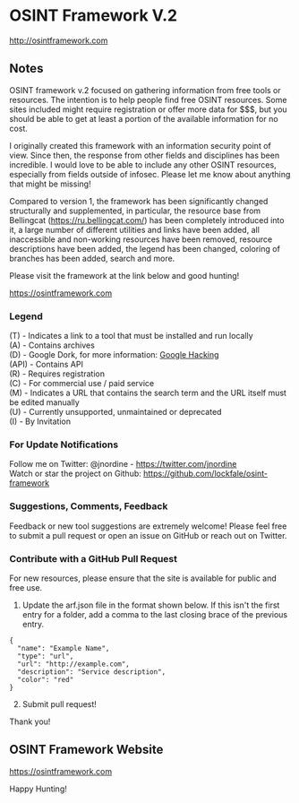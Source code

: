 # OSINT Framework V.2

http://osintframework.com

## Notes
OSINT framework v.2 focused on gathering information from free tools or resources. The intention is to help people find free OSINT resources. Some sites included might require registration or offer more data for $$$, but you should be able to get at least a portion of the available information for no cost.

I originally created this framework with an information security point of view. Since then, the response from other fields and disciplines has been incredible. I would love to be able to include any other OSINT resources, especially from fields outside of infosec. Please let me know about anything that might be missing!

Compared to version 1, the framework has been significantly changed structurally and supplemented, in particular, the resource base from Bellingcat (https://ru.bellingcat.com/) has been completely introduced into it, a large number of different utilities and links have been added, all inaccessible and non-working resources have been removed, resource descriptions have been added, the legend has been changed, coloring of branches has been added, search and more.

Please visit the framework at the link below and good hunting!

https://osintframework.com

### Legend
(T) - Indicates a link to a tool that must be installed and run locally  
(A) - Contains archives  
(D) - Google Dork, for more information: <a href="https://en.wikipedia.org/wiki/Google_hacking">Google Hacking</a>  
(API) - Contains API  
(R) - Requires registration  
(C) - For commercial use / paid service  
(M) - Indicates a URL that contains the search term and the URL itself must be edited manually  
(U) - Currently unsupported, unmaintained or deprecated  
(I) - By Invitation

### For Update Notifications
Follow me on Twitter: @jnordine - https://twitter.com/jnordine  
Watch or star the project on Github: https://github.com/lockfale/osint-framework

### Suggestions, Comments, Feedback
Feedback or new tool suggestions are extremely welcome!  Please feel free to submit a pull request or open an issue on GitHub or reach out on Twitter.

### Contribute with a GitHub Pull Request
For new resources, please ensure that the site is available for public and free use.
<ol start="1">
  <li>Update the arf.json file in the format shown below. If this isn't the first entry for a folder, add a comma to the last closing brace of the previous entry.</li>
</ol>

```
{
  "name": "Example Name",
  "type": "url",
  "url": "http://example.com",
  "description": "Service description",
  "color": "red"
}
```

<ol start="2">
  <li>Submit pull request!</li>
</ol>

Thank you!

## OSINT Framework Website

https://osintframework.com

Happy Hunting!